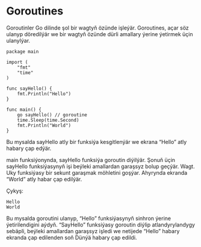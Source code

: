# Goroutines

Goroutinler Go dilinde şol bir wagtyň özünde işleýär. Goroutines, açar söz ulanyp döredilýär we bir wagtyň özünde dürli amallary ýerine ýetirmek üçin ulanylýar.

```golang
package main

import (
	"fmt"
	"time"
)

func sayHello() {
	fmt.Println("Hello")
}

func main() {
	go sayHello() // goroutine
	time.Sleep(time.Second)
	fmt.Println("World")
}
```

Bu mysalda sayHello atly bir funksiýa kesgitlenýär we ekrana “Hello” atly habary çap edýär.

main funksiýonynda, sayHello funksiýa goroutin diýilýär. Şonuň üçin sayHello funksiýasynyň işi beýleki amallardan garaşsyz bolup geçýär. Wagt. Uky funksiýasy bir sekunt garaşmak möhletini goşýar. Ahyrynda ekranda “World” atly habar çap edilýär.

Çykyş:
```
Hello
World
```

Bu mysalda goroutini ulanyp, “Hello” funksiýasynyň sinhron ýerine ýetirilendigini aýdyň. “SayHello” funksiýasy goroutin diýlip atlandyrylandygy sebäpli, beýleki amallardan garaşsyz işledi we netijede “Hello” habary ekranda çap edilenden soň Dünýä habary çap edildi.